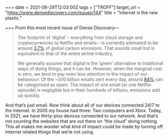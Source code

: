 +++
date = 2021-06-29T12:03:00Z
tags = ["TROFF"]
target_url = "https://www.densediscovery.com/issues/144"
title = "Internet is the new plastic."

+++
From this most recent issue of Dense Discovery—

> The footprint of ‘digital’ – everything from cloud storage and cryptocurrencies to Netflix and emails – is currently estimated to be around [3.7%](https://www.bbc.com/future/article/20200305-why-your-internet-habits-are-not-as-clean-as-you-think?utm_source=densediscovery&utm_medium=email&utm_campaign=newsletter-issue-144) of global carbon emissions. That sounds small but is equivalent to that of the entire airline industry.  
>   
> We generally assume that digital is the ‘green’ alternative to traditional ways of doing things, and it can be. However, when the marginal cost is zero, we tend to pay even less attention to the impact of our behaviour: Of the \~200 billion emails sent every day, around [84%](https://talosintelligence.com/reputation_center/email_rep?utm_source=densediscovery&utm_medium=email&utm_campaign=newsletter-issue-144) can be categorised as spam. The impact of one email (or one Netflix episode) is negligible but in their hundreds of billions, emissions add up quickly.

And that’s just email. Now think about all of our devices connected 24/7 to the Internet. In 2005 my house had three: Two computers and Xbox. Today, in 2021, we have thirty-plus devices connected to our network. And that’s not counting the websites that are out there on “the cloud” doing nothing. This all makes me wonder what kind of impact could be made by turning off Internet related things that we’re not using.